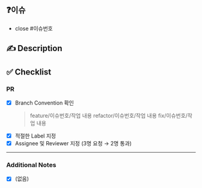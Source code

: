 ## ❓이슈

- close #이슈번호

## :writing_hand: Description

<!-- 어떤 내용의 PR인지 작성해주세요. (ex. 메인 페이지 레이아웃 작업) -->
<!-- ⚠️ PR에는 해당 PR의 제목에 해당하는 내용만 들어가 있어야 합니다!  -->

## :white_check_mark: Checklist

### PR

- [x] Branch Convention 확인
    > feature/이슈번호/작업 내용
    > refactor/이슈번호/작업 내용
    > fix/이슈번호/작업 내용
- [x] 적절한 Label 지정
- [x] Assignee 및 Reviewer 지정 (3명 요청 → 2명 통과)

---

### Additional Notes

<!-- 추가 사항이 있을 경우, Todo list를 작성해주세요. -->

- [x] (없음)
